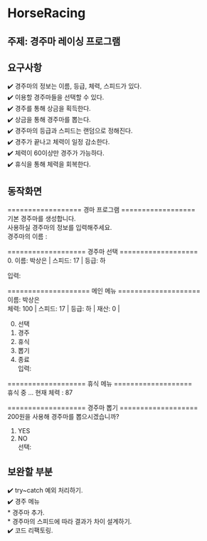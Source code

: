 # HorseRacing

## 주제: 경주마 레이싱 프로그램

## 요구사항
✔️ 경주마의 정보는 이름, 등급, 체력, 스피드가 있다.        
✔️ 이용할 경주마들을 선택할 수 있다.              
✔️ 경주를 통해 상금을 획득한다.            
✔️ 상금을 통해 경주마를 뽑는다.           
✔️ 경주마의 등급과 스피드는 랜덤으로 정해진다.            
✔️ 경주가 끝나고 체력이 일정 감소한다.           
✔️ 체력이 60이상만 경주가 가능하다.          
✔️ 휴식을 통해 체력을 회복한다.             

## 동작화면
================== 경마 프로그램 ==================<br/>
기본 경주마를 생성합니다.<br/>
사용하실 경주마의 정보를 입력해주세요.<br/>
경주마의 이름 : <br/>

=================== 경주마 선택 ===================<br/>
 0. 이름: 박상은   	| 스피드: 17 | 등급: 하<br/>

입력: <br/>

==================== 메인 메뉴 ====================<br/>
이름: 박상은   	 <br/>
체력: 100 | 스피드: 17 | 등급: 하 | 재산: 0 |  <br/>

0. 선택<br/>
1. 경주<br/>
2. 휴식<br/>
3. 뽑기<br/>
4. 종료<br/>
입력: <br/>

=================== 휴식 메뉴 ===================<br/>
휴식 중 ... 현재 체력 : 87<br/>

=================== 경주마 뽑기 ===================<br/>
200원을 사용해 경주마를 뽑으시겠습니까?<br/>
1. YES <br/>
2. NO <br/>
선택: <br/>

## 보완할 부분
✔️ try~catch 예외 처리하기.          
✔️ 경주 메뉴                
    * 경주마 추가.               
    * 경주마의 스피드에 따라 결과가 차이 설계하기.              
✔️ 코드 리팩토링.               
